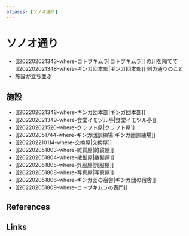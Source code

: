 ```yaml
---
aliases: [ソノオ通り]
---
```

# ソノオ通り

- [[202202021343-where-コトブキムラ|コトブキムラ]] の川を隔てて [[202202021348-where-ギンガ団本部|ギンガ団本部]] 側の通りのこと
- 施設が立ち並ぶ

## 施設

- [[202202021348-where-ギンガ団本部|ギンガ団本部]]
- [[202202021349-where-食堂イモヅル亭|食堂イモヅル亭]]
- [[202202021520-where-クラフト屋|クラフト屋]]
- [[202202051744-where-ギンガ団訓練場|ギンガ団訓練場]]
- [[202202210114-where-交換屋|交換屋]]
- [[202202051803-where-雑貨屋|雑貨屋]]
- [[202202051804-where-散髪屋|散髪屋]]
- [[202202051805-where-呉服屋|呉服屋]]
- [[202202051808-where-写真屋|写真屋]]
- [[202202051806-where-ギンガ団の宿舎|ギンガ団の宿舎]]
- [[202202051809-where-コトブキムラの表門]]

## References



## Links


